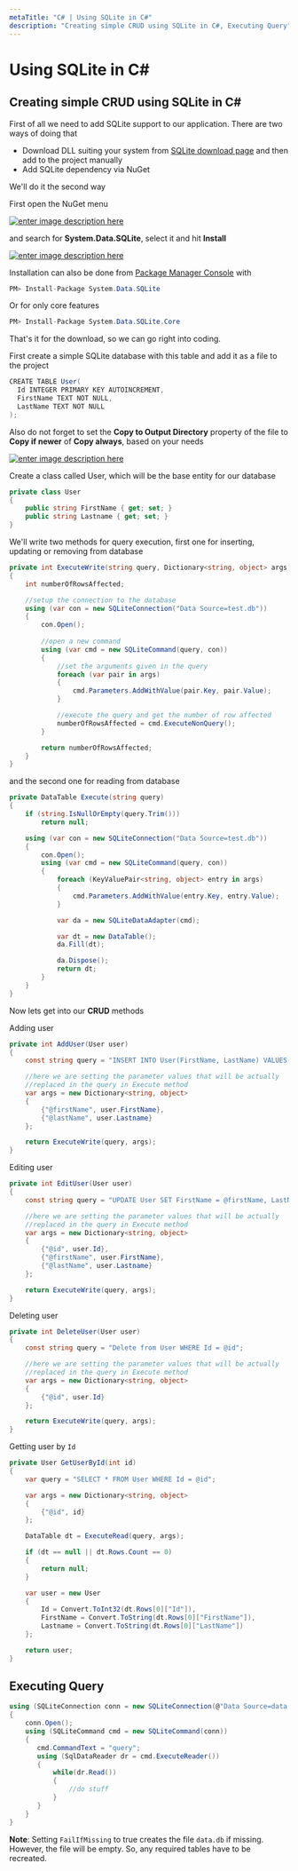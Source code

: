 ```yaml
---
metaTitle: "C# | Using SQLite in C#"
description: "Creating simple CRUD using SQLite in C#, Executing Query"
---
```


# Using SQLite in C#



## Creating simple CRUD using SQLite in C#


First of all we need to add SQLite support to our application. There are two ways of doing that

- Download DLL suiting your system from [SQLite download page](https://sqlite.org/download.html) and then add to the project manually
- Add SQLite dependency via NuGet

We'll do it the second way

First open the NuGet menu

[<img src="https://i.stack.imgur.com/owqid.png" alt="enter image description here" />](https://i.stack.imgur.com/owqid.png)

and search for **System.Data.SQLite**, select it and hit **Install**

[<img src="https://i.stack.imgur.com/4N4MH.png" alt="enter image description here" />](https://i.stack.imgur.com/4N4MH.png)

Installation can also be done from [Package Manager Console](https://docs.nuget.org/ndocs/tools/package-manager-console) with

```cs
PM> Install-Package System.Data.SQLite

```

Or for only core features

```cs
PM> Install-Package System.Data.SQLite.Core 

```

That's it for the download, so we can go right into coding.

First create a simple SQLite database with this table and add it as a file to the project

```cs
CREATE TABLE User(
  Id INTEGER PRIMARY KEY AUTOINCREMENT,
  FirstName TEXT NOT NULL,
  LastName TEXT NOT NULL
);

```

Also do not forget to set the **Copy to Output Directory** property of the file to **Copy if newer** of **Copy always**, based on your needs

[<img src="https://i.stack.imgur.com/baf9b.png" alt="enter image description here" />](https://i.stack.imgur.com/baf9b.png)

Create a class called User, which will be the base entity for our database

```cs
private class User
{
    public string FirstName { get; set; }
    public string Lastname { get; set; }
}

```

We'll write two methods for query execution, first one for inserting, updating or removing from database

```cs
private int ExecuteWrite(string query, Dictionary<string, object> args)
{
    int numberOfRowsAffected;

    //setup the connection to the database
    using (var con = new SQLiteConnection("Data Source=test.db"))
    {
        con.Open();
        
        //open a new command
        using (var cmd = new SQLiteCommand(query, con))
        {
            //set the arguments given in the query
            foreach (var pair in args)
            {
                cmd.Parameters.AddWithValue(pair.Key, pair.Value);
            }

            //execute the query and get the number of row affected
            numberOfRowsAffected = cmd.ExecuteNonQuery();
        }

        return numberOfRowsAffected;
    }
}

```

and the second one for reading from database

```cs
private DataTable Execute(string query)
{
    if (string.IsNullOrEmpty(query.Trim()))
        return null;

    using (var con = new SQLiteConnection("Data Source=test.db"))
    {
        con.Open();
        using (var cmd = new SQLiteCommand(query, con))
        {
            foreach (KeyValuePair<string, object> entry in args)
            {
                cmd.Parameters.AddWithValue(entry.Key, entry.Value);
            }

            var da = new SQLiteDataAdapter(cmd);

            var dt = new DataTable();
            da.Fill(dt);

            da.Dispose();
            return dt;
        }
    }
}

```

Now lets get into our **CRUD** methods

Adding user

```cs
private int AddUser(User user)
{
    const string query = "INSERT INTO User(FirstName, LastName) VALUES(@firstName, @lastName)";

    //here we are setting the parameter values that will be actually 
    //replaced in the query in Execute method
    var args = new Dictionary<string, object>
    {
        {"@firstName", user.FirstName},
        {"@lastName", user.Lastname}
    };

    return ExecuteWrite(query, args);
}

```

Editing user

```cs
private int EditUser(User user)
{
    const string query = "UPDATE User SET FirstName = @firstName, LastName = @lastName WHERE Id = @id";

    //here we are setting the parameter values that will be actually 
    //replaced in the query in Execute method
    var args = new Dictionary<string, object>
    {
        {"@id", user.Id},
        {"@firstName", user.FirstName},
        {"@lastName", user.Lastname}
    };

    return ExecuteWrite(query, args);
}

```

Deleting user

```cs
private int DeleteUser(User user)
{
    const string query = "Delete from User WHERE Id = @id";

    //here we are setting the parameter values that will be actually 
    //replaced in the query in Execute method
    var args = new Dictionary<string, object>
    {
        {"@id", user.Id}
    };

    return ExecuteWrite(query, args);
}

```

Getting user by `Id`

```cs
private User GetUserById(int id)
{
    var query = "SELECT * FROM User WHERE Id = @id";

    var args = new Dictionary<string, object>
    {
        {"@id", id}
    };

    DataTable dt = ExecuteRead(query, args);

    if (dt == null || dt.Rows.Count == 0)
    {
        return null;
    }

    var user = new User
    {
        Id = Convert.ToInt32(dt.Rows[0]["Id"]),
        FirstName = Convert.ToString(dt.Rows[0]["FirstName"]),
        Lastname = Convert.ToString(dt.Rows[0]["LastName"])
    };

    return user;
}

```



## Executing Query


```cs
using (SQLiteConnection conn = new SQLiteConnection(@"Data Source=data.db;Pooling=true;FailIfMissing=false"))
{
    conn.Open();
    using (SQLiteCommand cmd = new SQLiteCommand(conn))
    {
       cmd.CommandText = "query";
       using (SqlDataReader dr = cmd.ExecuteReader())
       {
           while(dr.Read())
           {
               //do stuff
           }
       }
    }
}

```

**Note**: Setting `FailIfMissing` to true creates the file `data.db` if missing. However, the file will be empty. So, any required tables have to be recreated.

